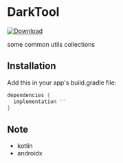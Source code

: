 # DarkTool


[ ![Download](https://api.bintray.com/packages/darkmfj/darktool/com.darkmfj.darktool/images/download.svg) ](https://bintray.com/darkmfj/darktool/com.darkmfj.darktool/_latestVersion)

some common utils collections

## Installation
Add this in your app's build.gradle file:
```groovy
dependencies {
  implementation ''
}
```

## Note

* kotlin
* androidx

